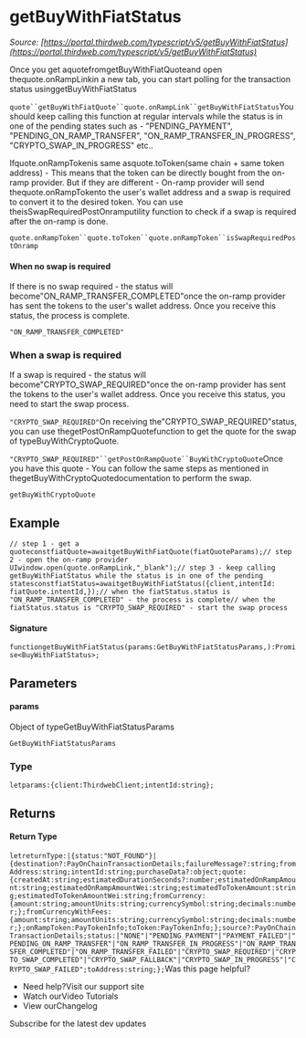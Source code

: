 # getBuyWithFiatStatus

*Source: [https://portal.thirdweb.com/typescript/v5/getBuyWithFiatStatus](https://portal.thirdweb.com/typescript/v5/getBuyWithFiatStatus)*

Once you get aquotefromgetBuyWithFiatQuoteand open thequote.onRampLinkin a new tab, you can start polling for the transaction status usinggetBuyWithFiatStatus

`quote``getBuyWithFiatQuote``quote.onRampLink``getBuyWithFiatStatus`You should keep calling this function at regular intervals while the status is in one of the pending states such as - "PENDING_PAYMENT", "PENDING_ON_RAMP_TRANSFER", "ON_RAMP_TRANSFER_IN_PROGRESS", "CRYPTO_SWAP_IN_PROGRESS" etc..

Ifquote.onRampTokenis same asquote.toToken(same chain + same token address) - This means that the token can be directly bought from the on-ramp provider.
But if they are different - On-ramp provider will send thequote.onRampTokento the user's wallet address and a swap is required to convert it to the desired token.
You can use theisSwapRequiredPostOnramputility function to check if a swap is required after the on-ramp is done.

`quote.onRampToken``quote.toToken``quote.onRampToken``isSwapRequiredPostOnramp`
#### When no swap is required

If there is no swap required - the status will become"ON_RAMP_TRANSFER_COMPLETED"once the on-ramp provider has sent the tokens to the user's wallet address.
Once you receive this status, the process is complete.

`"ON_RAMP_TRANSFER_COMPLETED"`
### When a swap is required

If a swap is required - the status will become"CRYPTO_SWAP_REQUIRED"once the on-ramp provider has sent the tokens to the user's wallet address.
Once you receive this status, you need to start the swap process.

`"CRYPTO_SWAP_REQUIRED"`On receiving the"CRYPTO_SWAP_REQUIRED"status, you can use thegetPostOnRampQuotefunction to get the quote for the swap of typeBuyWithCryptoQuote.

`"CRYPTO_SWAP_REQUIRED"``getPostOnRampQuote``BuyWithCryptoQuote`Once you have this quote - You can follow the same steps as mentioned in thegetBuyWithCryptoQuotedocumentation to perform the swap.

`getBuyWithCryptoQuote`
## Example

`// step 1 - get a quoteconstfiatQuote=awaitgetBuyWithFiatQuote(fiatQuoteParams);// step 2 - open the on-ramp provider UIwindow.open(quote.onRampLink,"_blank");// step 3 - keep calling getBuyWithFiatStatus while the status is in one of the pending statesconstfiatStatus=awaitgetBuyWithFiatStatus({client,intentId: fiatQuote.intentId,});// when the fiatStatus.status is "ON_RAMP_TRANSFER_COMPLETED" - the process is complete// when the fiatStatus.status is "CRYPTO_SWAP_REQUIRED" - start the swap process`
#### Signature

`functiongetBuyWithFiatStatus(params:GetBuyWithFiatStatusParams,):Promise<BuyWithFiatStatus>;`
## Parameters

#### params

Object of typeGetBuyWithFiatStatusParams

`GetBuyWithFiatStatusParams`
### Type

`letparams:{client:ThirdwebClient;intentId:string};`
## Returns

#### Return Type

`letreturnType:|{status:"NOT_FOUND"}|{destination?:PayOnChainTransactionDetails;failureMessage?:string;fromAddress:string;intentId:string;purchaseData?:object;quote:{createdAt:string;estimatedDurationSeconds?:number;estimatedOnRampAmount:string;estimatedOnRampAmountWei:string;estimatedToTokenAmount:string;estimatedToTokenAmountWei:string;fromCurrency:{amount:string;amountUnits:string;currencySymbol:string;decimals:number;};fromCurrencyWithFees:{amount:string;amountUnits:string;currencySymbol:string;decimals:number;};onRampToken:PayTokenInfo;toToken:PayTokenInfo;};source?:PayOnChainTransactionDetails;status:|"NONE"|"PENDING_PAYMENT"|"PAYMENT_FAILED"|"PENDING_ON_RAMP_TRANSFER"|"ON_RAMP_TRANSFER_IN_PROGRESS"|"ON_RAMP_TRANSFER_COMPLETED"|"ON_RAMP_TRANSFER_FAILED"|"CRYPTO_SWAP_REQUIRED"|"CRYPTO_SWAP_COMPLETED"|"CRYPTO_SWAP_FALLBACK"|"CRYPTO_SWAP_IN_PROGRESS"|"CRYPTO_SWAP_FAILED";toAddress:string;};`Was this page helpful?

* Need help?Visit our support site
* Watch ourVideo Tutorials
* View ourChangelog

Subscribe for the latest dev updates

